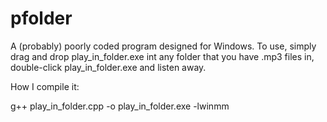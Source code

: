 # pfolder

A (probably) poorly coded program designed for Windows. To use, simply drag and drop play_in_folder.exe int any folder that you have .mp3 files in, double-click play_in_folder.exe and listen away.

How I compile it:

g++ play_in_folder.cpp -o play_in_folder.exe -lwinmm
